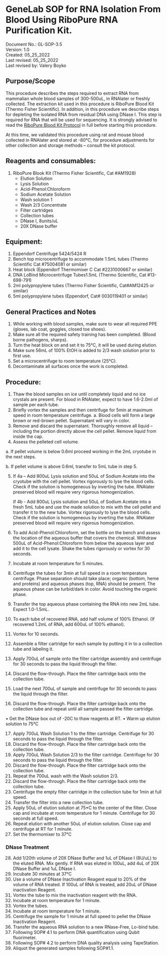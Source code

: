 # GeneLab SOP for RNA Isolation From Blood Using RiboPure RNA Purification Kit. #
Document No.:	GL-SOP-3.5  
Version:	1.0  
Created:	05_25_2022  
Last revised: 	05_25_2022  
Last revised by:	Valery Boyko  

## Purpose/Scope ##
This procedure describes the steps required to extract RNA from mammalian whole blood samples of 300-500uL, in RNAlater or freshly collected. The extraction kit used in this procedure is RiboPure Blood Kit (Thermo Fisher Scientific). In addition, in this procedure we describe steps for depleting the isolated RNA from residual DNA using DNase I. This step is required for RNA that will be used for sequencing. It is strongly advised to read the [RiboPure Blood Kit Protocol](https://www.thermofisher.com/document-connect/document-connect.html?url=https://assets.thermofisher.com/TFS-Assets%2FLSG%2Fmanuals%2F1928MD.pdf) in full before starting this procedure. 

At this time, we validated this procedure using rat and mouse blood collected in RNAlater and stored at -80°C, for procedure adjustments for other collection and storage methods – consult the kit protocol. 



## Reagents and consumables: ##
1.	RiboPure Blook Kit (Thermo Fisher Scientific, Cat #AM1928)
    *	Elution Solution
    *	Lysis Solution
    *	Acid-Phenol:Chloroform
    *	Sodium Acetate Solution
    *	Wash solution 1
    *	Wash 2/3 Concentrate
    *	Filter cartridges
    *	Collection tubes
    *	DNase I, 8units/uL
    *	20X DNase buffer
      

## Equipment: ##
1.	Eppendorf Centrifuge 5424/5424 R
2.	Bench top microcentrifuge to accommodate 1.5mL tubes (Thermo Scientific Cat #75004081 or similar) 
3.	Heat block (Eppendorf Thermomixer C Cat #2231000667 or similar) 
4.	DNA LoBind Microcentrifuge Tubes1.5mL (Thermo Scientific, Cat #13-698-791)
5.	2ml polypropylene tubes (Thermo Fisher Scientific, Cat#AM12425 or similar)
6.	5ml polypropylene tubes (Eppendorf, Cat# 0030119401 or similar)


## General Practices and Notes ##
1.	While working with blood samples, make sure to wear all required PPE (gloves, lab coat, goggles, closed toe shoes). 
2.	Make sure all the required safety training has been completed. (Blood borne pathogens, sharps).
3.	Turn the heat block on and set it to 75°C, it will be used during elution.
4.	Make sure 56mL of 100% EtOH is added to 2/3 wash solution prior to first use.
5.	Set a microcentrifuge to room temperature (25°C).
6.	Decontaminate all surfaces once the work is completed. 


## Procedure: ##
1.	Thaw the blood samples on ice until completely liquid and no ice crystals are present. 
For blood in RNAlater, expect to have 1.6-2.0ml of sample per each tube. 
2.	Briefly vortex the samples and then centrifuge for 5min at maximum speed in room temperature centrifuge. 
a.	Blood cells will form a large brown or red-brown pellet. Supernatant will vary in color. 
3.	Remove and discard the supernatant. Thoroughly remove all liquid – including the portion directly above the cell pellet. Remove liquid from inside the cap. 
4.	Assess the pelleted cell volume.

  a.	If pellet volume is below 0.6ml proceed working in the 2mL cryotube in the next steps.
  
  b.	If pellet volume is above 0.6ml, transfer to 5mL tube in step 5.

5.	If 4a – Add 800uL Lysis solution and 50uL of Sodium Acetate into the cryotube with the cell pellet. Vortex rigorously to lyse the blood cells. Check if the solution is homogeneous by inverting the tube. RNAlater preserved blood will require very rigorous homogenization. 

    If 4b - Add 800uL Lysis solution and 50uL of Sodium Acetate into a fresh 5mL tube and use the made solution to mix with the cell pellet and transfer it to the new tube. Vortex rigorously to lyse the blood cells. Check if the solution is homogeneous by inverting the tube. RNAlater preserved blood will require very rigorous homogenization. 

6.	To add Acid-Phenol:Chloroform, set the bottle on the bench and assess the location of the aqueous buffer that covers the chemical. Withdraw 500uL of Acid-Phenol:Chloroform from below the aqueous layer and add it to the cell lysate. Shake the tubes rigorously or vortex for 30 seconds. 
7.	Incubate at room temperature for 5 minutes.
8.	Centrifuge the tubes for 3min at full speed in a room temperature centrifuge. 
Phase separation should take place; organic (bottom, heme and proteins) and aqueous phases (top, RNA) should be present. The aqueous phase can be turbid/dark in color. Avoid touching the organic phase.
9.	Transfer the top aqueous phase containing the RNA into new 2mL tube. Expect 1.0-1.5mL. 
10.	To each tube of recovered RNA, add half volume of 100% Ethanol. (If recovered 1.2mL of RNA, add 600uL of 100% ethanol). 
11.	Vortex for 10 seconds. 
12.	Assemble a filter cartridge for each sample by putting it in to a collection tube and labeling it. 
13.	Apply 700uL of sample onto the filter cartridge assembly and centrifuge for 30 seconds to pass the liquid through the filter. 
14.	Discard the flow-through. Place the filter cartridge back onto the collection tube. 
15.	Load the next 700uL of sample and centrifuge for 30 seconds to pass the liquid through the filter. 
16.	Discard the flow-through. Place the filter cartridge back onto the collection tube and repeat until all sample passed the filter cartridge. 

•	Get the DNase box out of -20C to thaw reagents at RT. 
•	Warm up elution solution to 75°C

17.	Apply 700uL Wash Solution 1 to the filter cartridge. Centrifuge for 30 seconds to pass the liquid through the filter. 
18.	Discard the flow-through. Place the filter cartridge back onto the collection tube. 
19.	Apply 700uL Wash Solution 2/3 to the filter cartridge. Centrifuge for 30 seconds to pass the liquid through the filter. 
20.	Discard the flow-through. Place the filter cartridge back onto the collection tube. 
21.	Repeat the 700uL wash with the Wash solution 2/3.
22.	Discard the flow-through. Place the filter cartridge back onto the collection tube. 
23.	Centrifuge the empty filter cartridge in the collection tube for 1min at full speed. 
24.	Transfer the filter into a new collection tube.
25.	Apply 50uL of elution solution at 75*C to the center of the filter. Close cap and incubate at room temperature for 1 minute. Centrifuge for 30 seconds at full speed. 
26.	Repeat elution with another 50uL of elution solution. Close cap and centrifuge at RT for 1 minute. 
27.	Set the thermomixer to 37°C

### DNase Treatment ###

28.	Add 1/20th volume of 20X DNase Buffer and 1uL of DNase I (8U/uL) to the eluted RNA. Mix gently.  If RNA was eluted in 100uL, add 4uL of 20X DNase Buffer and 1uL DNase I. 
29.	Incubate 30 minutes at 37°C
30.	Use a volume of DNase Inactivation Reagent equal to 20% of the volume of RNA treated. If 100uL of RNA is treated, add 20uL of DNase inactivation Reagent. 
31.	Vortex the tube to mix the inactivation reagent with the RNA. 
32.	Incubate at room temperature for 1 minute. 
33.	Vortex the tubes.
34.	Incubate at room temperature for 1 minute.
35.	Centrifuge the sample for 1 minute at full speed to pellet the DNase Inactivation Reagent. 
36.	Transfer the aqueous RNA solution to a new RNase-Free, Lo-bind tube. 
37.	Following SOP# 4.1 to perform DNA quantification using Qubit fluorimeter.
38.	Following SOP# 4.2 to perform DNA quality analysis using TapeStation.
39.	Aliquot the generated samples following SOP#1.1.

